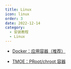 ```yaml
---
title: Linux
icon: linux
order: 3
date: 2022-12-14
category:
  - 安装教程
  - Linux
---
```


- [<FontIcon icon="page"/> Docker：应用容器（推荐）](Docker.md)

- [<FontIcon icon="page"/> TMOE：PRoot/chroot 容器](TMOE.md)
